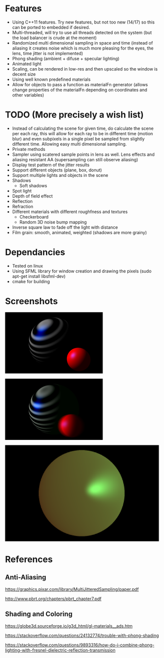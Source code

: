 # Features

* Using C++11 features. Try new features, but not too new (14/17) so this can be ported to embedded if desired.
* Multi-threaded, will try to use all threads detected on the system (but the load balancer is crude at the moment)
* Randomized multi dimensional sampling in space and time (instead of aliasing it creates noise which is much more pleasing for the eyes, the lens, time jitter is not implemented)
* Phong shading (ambient + difuse + specular lighting)
* Animated light
* Scaling, can be rendered in low-res and then upscaled so the window is decent size
* Using well known predefined materials
* Allow for objects to pass a function as materialFn generator (allows change properties of the materialFn depending on coordinates and other variables)

# TODO (More precisely a wish list)

* Instead of calculating the scene for given time, do calculate the scene per each ray, this will allow for each ray to be in different time (motion blur) and even subpixels in a single pixel be sampled from slightly different time. Allowing easy multi dimensional sampling.
* Private methods
* Sampler using scatered sample points in lens as well. Lens effects and aliasing resistant AA (supersampling can still observe aliasing)
* Display test pattern of the jitter results
* Support different objects (plane, box, donut)
* Support multiple lights and objects in the scene
* Shadows
  *  Soft shadows
* Spot light
* Depth of field effect
* Reflection
* Refraction
* Different materials with different roughfness and textures
  *  Checkerboard
  *  Random 3D noise bump mapping
* Inverse square law to fade off the light with distance
* Film grain: smooth, animated, weighted (shadows are more grainy)

# Dependancies

* Tested on linux
* Using SFML library for window creation and drawing the pixels (sudo apt-get install libsfml-dev)
* cmake for building

# Screenshots

![Two balls with dynamic materials](/images/screenshot02.png)

![First working motion blur](/images/screenshot03.png)

![Screenshot of a sphere under extreme lens settings](/images/screenshot01.png)

# References

## Anti-Aliasing

https://graphics.pixar.com/library/MultiJitteredSampling/paper.pdf

http://www.pbrt.org/chapters/pbrt_chapter7.pdf

## Shading and Coloring

https://globe3d.sourceforge.io/g3d_html/gl-materials__ads.htm

https://stackoverflow.com/questions/24132774/trouble-with-phong-shading

https://stackoverflow.com/questions/9893316/how-do-i-combine-phong-lighting-with-fresnel-dielectric-reflection-transmission